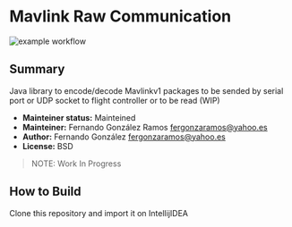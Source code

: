 # Mavlink Raw Communication

![example workflow](https://github.com/fgonzalezr1998/mavlink_raw_comm/actions/workflows/cmake.yml/badge.svg)

## Summary

Java library to encode/decode Mavlinkv1 packages to be sended by serial port or UDP socket to flight controller or to be read (WIP)

* **Mainteiner status:** Mainteined
* **Mainteiner:** Fernando González Ramos <fergonzaramos@yahoo.es>
* **Author:** Fernando González <fergonzaramos@yahoo.es>
* **License:** BSD

> NOTE: Work In Progress

## How to Build

Clone this repository and import it on IntellijIDEA